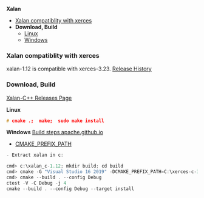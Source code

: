 **Xalan**
  - [Xalan compatiblity with xerces](#comp)
  - **Download, Build**
    - [Linux](#lin)
    - [Windows](#win)

<a name=comp></a>
### Xalan compatiblity with xerces
xalan-1.12 is compatible with xerces-3.23. [Release History](https://apache.github.io/xalan-c/releases.html)

### Download, Build
[Xalan-C++ Releases Page](https://github.com/apache/xalan-c)

<a name=lin></a>
**Linux**
```c
# cmake .;  make;  sudo make install
```

<a name=win></a>
**Windows** [Build steps apache.github.io](https://apache.github.io/xalan-c/build.html)
- [CMAKE_PREFIX_PATH](https://cmake.org/cmake/help/latest/variable/CMAKE_PREFIX_PATH.html)
```c
- Extract xalan in c:

cmd> c:\xalan_c-1.12; mkdir build; cd build
cmd> cmake -G "Visual Studio 16 2019" -DCMAKE_PREFIX_PATH=C:\xerces-c-3.2.3\libs\ -DCMAKE_INSTALL_PREFIX=c:\xalan_c-1.12\libs c:\xalan_c-1.12(\path\to\Xalan-c\source)
cmd> cmake --build . --config Debug
ctest -V -C Debug -j 4
cmake --build . --config Debug --target install
```
